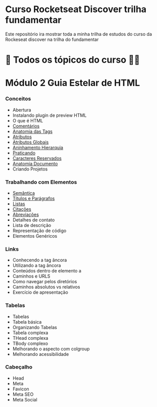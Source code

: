 # Curso Rocketseat Discover trilha fundamentar
Este repositório ira mostrar toda a minha trilha de estudos do curso da Rockeseat discover na trilha do fundamentar

# :pencil: Todos os tópicos do curso :man_technologist:
# Módulo 2 Guia Estelar de HTML

### Conceitos

- Abertura
- Instalando plugin de preview HTML
- O que é HTML
- [Comentários](https://github.com/vhenriqueDev/Curso_Rocketseat_Discover_trilha_fundamentar/blob/main/M%C3%B3dulo%202/Guia_Estelar_de_HTML/comentarios.html)
- [Anatomia das Tags](https://github.com/vhenriqueDev/Curso_Rocketseat_Discover_trilha_fundamentar/blob/main/M%C3%B3dulo%202/Guia_Estelar_de_HTML/anatomia-tags.html)
- [Atributos](https://github.com/vhenriqueDev/Curso_Rocketseat_Discover_trilha_fundamentar/blob/main/M%C3%B3dulo%202/Guia_Estelar_de_HTML/atributos.html)
- [Atributos Globais](https://github.com/vhenriqueDev/Curso_Rocketseat_Discover_trilha_fundamentar/blob/main/M%C3%B3dulo%202/Guia_Estelar_de_HTML/atributos-globais.html)
- [Aninhamento Hierarquia](https://github.com/vhenriqueDev/Curso_Rocketseat_Discover_trilha_fundamentar/blob/main/M%C3%B3dulo%202/Guia_Estelar_de_HTML/aninhamento-de-tags.html)
- [Praticando](https://github.com/vhenriqueDev/Curso_Rocketseat_Discover_trilha_fundamentar/blob/main/M%C3%B3dulo%202/Guia_Estelar_de_HTML/praticando.html)
- [Caracteres Reservados](https://github.com/vhenriqueDev/Curso_Rocketseat_Discover_trilha_fundamentar/blob/main/M%C3%B3dulo%202/Guia_Estelar_de_HTML/Caracteres-Reservados.html)
- [Anatomia Documento](https://github.com/vhenriqueDev/Curso_Rocketseat_Discover_trilha_fundamentar/blob/main/M%C3%B3dulo%202/Guia_Estelar_de_HTML/anatomia-document.html)
- Criando Projetos

### Trabalhando com Elementos

- [Semântica](https://github.com/vhenriqueDev/Curso_Rocketseat_Discover_trilha_fundamentar/blob/main/M%C3%B3dulo%202/Trabalhando_com_Elementos/semantica.html)
- [Títulos e Parágrafos](https://github.com/vhenriqueDev/Curso_Rocketseat_Discover_trilha_fundamentar/blob/main/M%C3%B3dulo%202/Trabalhando_com_Elementos/cabecalho-paragrafos.html)
- [Listas](https://github.com/vhenriqueDev/Curso_Rocketseat_Discover_trilha_fundamentar/blob/main/M%C3%B3dulo%202/Trabalhando_com_Elementos/listas.html)
- [Citações](https://github.com/vhenriqueDev/Curso_Rocketseat_Discover_trilha_fundamentar/blob/main/M%C3%B3dulo%202/Trabalhando_com_Elementos/citacoes.html)
- [Abreviações](https://github.com/vhenriqueDev/Curso_Rocketseat_Discover_trilha_fundamentar/blob/main/M%C3%B3dulo%202/Trabalhando_com_Elementos/abreviacoes.html)
- Detalhes de contato
- Lista de descrição
- Representação de código
- Elementos Genéricos

### Links

- Conhecendo a tag âncora
- Utilizando a tag âncora
- Conteúdos dentro de elemento a
- Caminhos e URLS
- Como navegar pelos diretórios
- Caminhos absolutos vs relativos
- Exercício de apresentação

### Tabelas

- Tabelas
- Tabela básica
- Organizando Tabelas
- Tabela complexa
- THead complexa
- TBody complexo
- Melhorando o aspecto com colgroup
- Melhorando acessibilidade

### Cabeçalho

- Head
- Meta
- Favicon
- Meta SEO
- Meta Social

